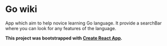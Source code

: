 # Go wiki
App which aim to help novice learning Go language.
It provide a searchBar where you can look for any features of the language.



**This project was bootstrapped with [Create React App](https://github.com/facebookincubator/create-react-app).**
